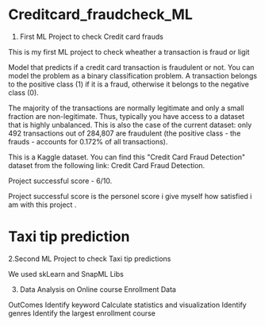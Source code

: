 # Creditcard_fraudcheck_ML
1. First ML Project to check Credit card frauds

This is my first ML project to check wheather a transaction is fraud or ligit 


Model that predicts if a credit card transaction is fraudulent or not.
You can model the problem as a binary classification problem. A transaction belongs to the positive class (1) if it is a fraud,
otherwise it belongs to the negative class (0).

The majority of the transactions are normally legitimate and only a small fraction are non-legitimate. Thus, typically you have access to a dataset that is highly unbalanced.
This is also the case of the current dataset: only 492 transactions out of 284,807 are fraudulent (the positive class - the frauds - accounts for 0.172% of all transactions).

This is a Kaggle dataset. You can find this "Credit Card Fraud Detection" dataset from the following link: Credit Card Fraud Detection.

Project successful score - 6/10.

Project successful score is the personel score i give myself how satisfied i am with this project .


# Taxi tip prediction 
2.Second ML Project to check Taxi tip predictions

We used skLearn and SnapML Libs 

3. Data Analysis on Online course Enrollment Data

OutComes
Identify keyword
Calculate statistics and visualization
Identify genres
Identify the largest enrollment course

